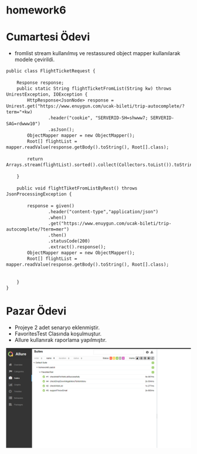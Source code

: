 # homework6


# Cumartesi Ödevi
* fromlist stream kullanılmış ve restassured object mapper kullanılarak modele çevirildi.

```
public class FlightTicketRequest {

    Response response;
    public static String flightTicketFromList(String kw) throws UnirestException, IOException {
        HttpResponse<JsonNode> response = Unirest.get("https://www.enuygun.com/ucak-bileti/trip-autocomplete/?term="+kw)
                .header("cookie", "SERVERID-SH=shwww7; SERVERID-SAG=rdwww10")
                .asJson();
        ObjectMapper mapper = new ObjectMapper();
        Root[] flightList = mapper.readValue(response.getBody().toString(), Root[].class);

        return Arrays.stream(flightList).sorted().collect(Collectors.toList()).toString();

    }

    public void flightTiketFromListByRest() throws JsonProcessingException {

        response = given()
                .header("content-type","application/json")
                .when()
                .get("https://www.enuygun.com/ucak-bileti/trip-autocomplete/?term=mer")
                .then()
                .statusCode(200)
                .extract().response();
        ObjectMapper mapper = new ObjectMapper();
        Root[] flightList = mapper.readValue(response.getBody().toString(), Root[].class);


    }
}
```


# Pazar Ödevi
* Projeye 2 adet senaryo eklenmiştir.
* FavoritesTest Clasında koşulmuştur.
* Allure kullanırak raporlama yapılmıştır.

![img.png](img.png)